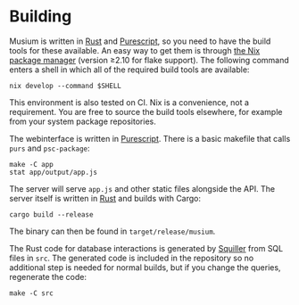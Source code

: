 # Building

Musium is written in [Rust][rust] and [Purescript][purescript], so you need to
have the build tools for these available. An easy way to get them is through
[the Nix package manager][nix] (version ≥2.10 for flake support). The following
command enters a shell in which all of the required build tools are available:

    nix develop --command $SHELL

This environment is also tested on <abbr>CI</abbr>. Nix is a convenience, not
a requirement. You are free to source the build tools elsewhere, for example
from your system package repositories.

The webinterface is written in [Purescript][purescript]. There is a basic
makefile that calls `purs` and `psc-package`:

    make -C app
    stat app/output/app.js

The server will serve `app.js` and other static files alongside the
<abbr>API</abbr>. The server itself is written in [Rust][rust] and builds with
Cargo:

    cargo build --release

The binary can then be found in `target/release/musium`.

The Rust code for database interactions is generated by [Squiller][squiller]
from <abbr>SQL</abbr> files in `src`. The generated code is included in the
repository so no additional step is needed for normal builds, but if you change
the queries, regenerate the code:

    make -C src

[nix]:        https://nixos.org/
[rust]:       https://rust-lang.org
[purescript]: http://www.purescript.org/
[squiller]:   https://docs.ruuda.nl/squiller/
